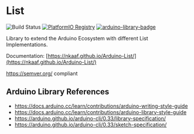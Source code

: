# List
![Build Status](https://github.com/nkaaf/Arduino-List/workflows/Arduino%20Library%20CI/badge.svg)
[![PlatformIO Registry](https://badges.registry.platformio.org/packages/nkaaf/library/List.svg)](https://registry.platformio.org/libraries/nkaaf/List)
[![arduino-library-badge](https://www.ardu-badge.com/badge/List.svg)](https://www.ardu-badge.com/List)

Library to extend the Arduino Ecosystem with different List Implementations.

Documentation: [https://nkaaf.github.io/Arduino-List/](https://nkaaf.github.io/Arduino-List/)

https://semver.org/ compliant

## Arduino Library References

* https://docs.arduino.cc/learn/contributions/arduino-writing-style-guide
* https://docs.arduino.cc/learn/contributions/arduino-library-style-guide
* https://arduino.github.io/arduino-cli/0.33/library-specification/
* https://arduino.github.io/arduino-cli/0.33/sketch-specification/
